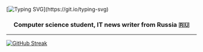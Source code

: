 [![Typing SVG](https://readme-typing-svg.demolab.com?font=Press+Start+2P&size=16&pause=1000&color=38F7AF&background=FFFFFF00&center=true&vCenter=true&width=435&lines=%D0%9F%D1%80%D0%B8%D0%B2%D0%B5%D1%82!+%D0%9C%D0%B5%D0%BD%D1%8F+%D0%B7%D0%BE%D0%B2%D1%83%D1%82+%D0%98%D0%BB%D1%8C%D1%8F.)](https://git.io/typing-svg)

<h3 align="center">Computer science student, IT news writer from Russia 🇷🇺</h3>

____

[![GitHub Streak](http://github-readme-streak-stats.herokuapp.com?user=L3GEND-AI&theme=dark&hide_border=true&locale=ru&card_width=1100&background=60%2C000000%2C2D929C&fire=34FFAD&ring=388E7F)](https://git.io/streak-stats)



<!---
L3GEND-AI/L3GEND-AI is a ✨ special ✨ repository because its `README.md` (this file) appears on your GitHub profile.
You can click the Preview link to take a look at your changes.
--->

